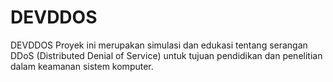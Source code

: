 # DEVDDOS
DEVDDOS Proyek ini merupakan simulasi dan edukasi tentang serangan DDoS (Distributed Denial of Service) untuk tujuan pendidikan dan penelitian dalam keamanan sistem komputer.
